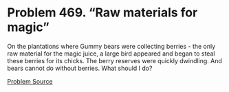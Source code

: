 # Problem 469. “Raw materials for magic”

On the plantations where Gummy bears were collecting berries - the only raw material for the magic juice, a large bird appeared and began to steal these berries for its chicks. The berry reserves were quickly dwindling. And bears cannot do without berries. What should I do?

[Problem Source](https://www.trizland.ru/tasks/1375/)